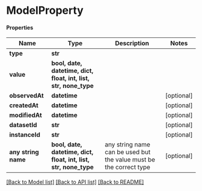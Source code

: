 # ModelProperty

#### Properties
Name | Type | Description | Notes
------------ | ------------- | ------------- | -------------
**type** | **str** |  | 
**value** | **bool, date, datetime, dict, float, int, list, str, none_type** |  | 
**observedAt** | **datetime** |  | [optional] 
**createdAt** | **datetime** |  | [optional] 
**modifiedAt** | **datetime** |  | [optional] 
**datasetId** | **str** |  | [optional] 
**instanceId** | **str** |  | [optional] 
**any string name** | **bool, date, datetime, dict, float, int, list, str, none_type** | any string name can be used but the value must be the correct type | [optional]

[[Back to Model list]](../README.md#documentation-for-models) [[Back to API list]](../README.md#documentation-for-api-endpoints) [[Back to README]](../README.md)

